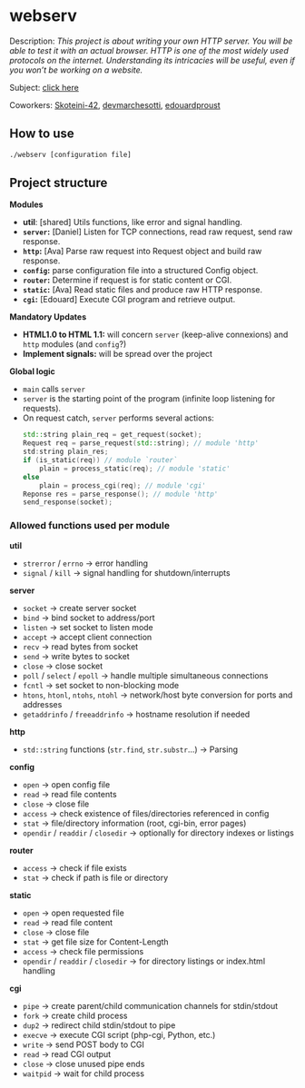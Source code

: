 # webserv

Description: *This project is about writing your own HTTP server. You will be able to test it with an actual browser. HTTP is one of the most widely used protocols on the internet. Understanding its intricacies will be useful, even if you won’t be working on a website.*

Subject: [click here](subject/en.subject.pdf)

Coworkers: [Skoteini-42](https://github.com/Skoteini-42), [devmarchesotti](https://github.com/devmarchesotti), [edouardproust](https://github.com/edouardproust)

## How to use

```bash
./webserv [configuration file]
```

## Project structure

**Modules**
- **util**: [shared] Utils functions, like error and signal handling.
- **`server`:** [Daniel] Listen for TCP connections, read raw request, send raw response.
- **`http`:** [Ava] Parse raw request into Request object and build raw response.
- **`config`:** parse configuration file into a structured Config object.
- **`router`:** Determine if request is for static content or CGI.
- **`static`:** [Ava] Read static files and produce raw HTTP response.
- **`cgi`:** [Edouard] Execute CGI program and retrieve output.

**Mandatory Updates**
- **HTML1.0 to HTML 1.1:** will concern `server` (keep-alive connexions) and `http` modules (and `config`?)
- **Implement signals:** will be spread over the project

**Global logic**
- `main` calls `server`
- `server` is the starting point of the program (infinite loop listening for requests).
- On request catch, `server` performs several actions:
	```cpp
	std::string plain_req = get_request(socket);
	Request req = parse_request(std::string); // module 'http'
	std:string plain_res;
	if (is_static(req)) // module `router`
		plain = process_static(req); // module 'static'
	else
		plain = process_cgi(req); // module 'cgi'
	Reponse res = parse_response(); // module 'http'
	send_response(socket);
	```

### Allowed functions used per module

**util**
- `strerror` / `errno` → error handling
- `signal` / `kill` → signal handling for shutdown/interrupts

**server**

- `socket` → create server socket
- `bind` → bind socket to address/port
- `listen` → set socket to listen mode
- `accept` → accept client connection
- `recv` → read bytes from socket
- `send` → write bytes to socket
- `close` → close socket
- `poll` / `select` / `epoll` → handle multiple simultaneous connections
- `fcntl` → set socket to non-blocking mode
- `htons`, `htonl`, `ntohs`, `ntohl` → network/host byte conversion for ports and addresses
- `getaddrinfo` / `freeaddrinfo` → hostname resolution if needed

**http**

- `std::string` functions (`str.find`, `str.substr`...) → Parsing

**config**

- `open` → open config file
- `read` → read file contents
- `close` → close file
- `access` → check existence of files/directories referenced in config
- `stat` → file/directory information (root, cgi-bin, error pages)
- `opendir` / `readdir` / `closedir` → optionally for directory indexes or listings

**router**

- `access` → check if file exists
- `stat` → check if path is file or directory

**static**

- `open` → open requested file
- `read` → read file content
- `close` → close file
- `stat` → get file size for Content-Length
- `access` → check file permissions
- `opendir` / `readdir` / `closedir` → for directory listings or index.html handling

**cgi**

- `pipe` → create parent/child communication channels for stdin/stdout
- `fork` → create child process
- `dup2` → redirect child stdin/stdout to pipe
- `execve` → execute CGI script (php-cgi, Python, etc.)
- `write` → send POST body to CGI
- `read` → read CGI output
- `close` → close unused pipe ends
- `waitpid` → wait for child process
